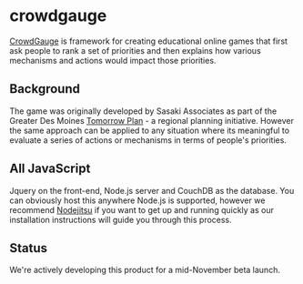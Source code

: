 crowdgauge
===========
[CrowdGauge](http://crowdgauge.org) is framework for creating educational online games that first ask people to rank a set of priorities and then explains how various mechanisms and actions would impact those priorities.

## Background
The game was originally developed by Sasaki Associates as part of the Greater Des Moines [Tomorrow Plan](http://www.thetomorrowplan.com/) - a regional planning initiative. However the same approach can be applied to any situation where its meaningful to evaluate a series of actions or mechanisms in terms of people's priorities.

## All JavaScript
Jquery on the front-end, Node.js server and CouchDB as the database. You can obviously host this anywhere Node.js is supported, however we recommend [Nodejitsu](http://nodejitsu.com/) if you want to get up and running quickly as our installation instructions will guide you through this process.

## Status
We're actively developing this product for a mid-November beta launch.